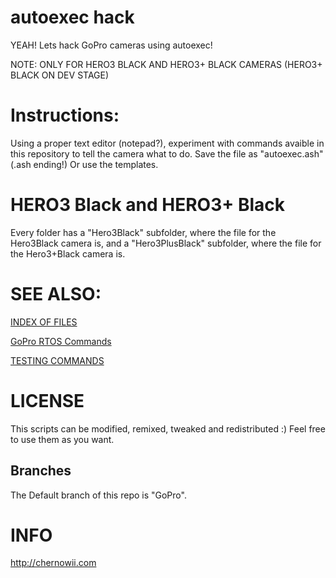 autoexec hack
============

YEAH! Lets hack GoPro cameras using autoexec!

NOTE: ONLY FOR HERO3 BLACK AND HERO3+ BLACK CAMERAS (HERO3+ BLACK ON DEV STAGE)


Instructions:
=============
Using a proper text editor (notepad?), experiment with commands avaible in this repository to tell the camera what to do.
Save the file as "autoexec.ash" (.ash ending!)
Or use the templates.

HERO3 Black and HERO3+ Black
=============================
Every folder has a "Hero3Black" subfolder, where the file for the Hero3Black camera is, and a "Hero3PlusBlack" subfolder, where the file for the Hero3+Black camera is.

SEE ALSO:
========
[INDEX OF FILES](https://github.com/KonradIT/autoexechack/blob/GoPro/index.md)

[GoPro RTOS Commands](https://github.com/KonradIT/autoexechack/blob/GoPro/commands.md)

[TESTING COMMANDS](https://github.com/KonradIT/autoexechack/blob/GoPro/testingcommands.md)

LICENSE
=======

This scripts can be modified, remixed, tweaked and redistributed :) Feel free to use them as you want.

Branches
--------

The Default branch of this repo is "GoPro".

INFO
====

http://chernowii.com

